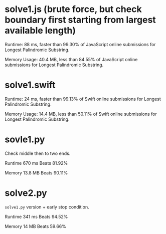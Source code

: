 # solve1.js (brute force, but check boundary first starting from largest available length)

Runtime: 88 ms, faster than 99.30% of JavaScript online submissions for Longest Palindromic Substring.

Memory Usage: 40.4 MB, less than 84.55% of JavaScript online submissions for Longest Palindromic Substring.

# solve1.swift

Runtime: 24 ms, faster than 99.13% of Swift online submissions for Longest Palindromic Substring.

Memory Usage: 14.4 MB, less than 50.11% of Swift online submissions for Longest Palindromic Substring.

# sovle1.py

Check middle then to two ends.

Runtime 670 ms Beats 81.92%

Memory 13.8 MB Beats 90.11%

# solve2.py

`solve1.py` version + early stop condition.

Runtime 341 ms Beats 94.52%

Memory 14 MB Beats 59.66%
